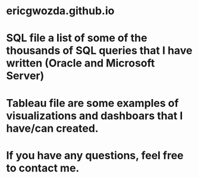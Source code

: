 # ericgwozda.github.io

# SQL file a list of some of the thousands of SQL queries that I have written (Oracle and Microsoft Server)

# Tableau file are some examples of visualizations and dashboars that I have/can created.

# If you have any questions, feel free to contact me.

